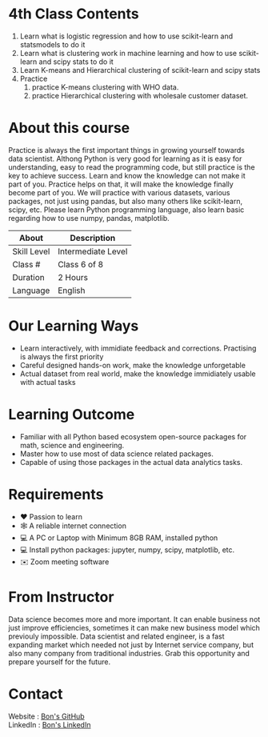 # 4th Class Contents

1. Learn what is logistic regression and how to use scikit-learn and statsmodels to do it
2. Learn what is clustering work in machine learning and how to use scikit-learn and scipy stats to do it
3. Learn K-means and Hierarchical clustering of scikit-learn and scipy stats
4. Practice
    1. practice K-means clustering with WHO data.
    2. practice Hierarchical clustering with wholesale customer dataset.



# About this course

Practice is always the first important things in growing yourself towards data scientist. Althong Python is very good for learning as it is easy for understanding, easy to read the programming code, but still practice is the key to achieve success.
Learn and know the knowledge can not make it part of you. Practice helps on that, it will make the knowledge finally become part of you.
We will practice with various datasets, various packages, not just using pandas, but also many others like scikit-learn, scipy, etc.
Please learn Python programming language, also learn basic regarding how to use numpy, pandas, matplotlib.


| About	     | Description         |
|------------|---------------------|
|Skill Level | Intermediate Level  |
|Class #     | Class 6 of 8        |
|Duration	 | 2 Hours             |
|Language	 | English             |


# Our Learning Ways

- Learn interactively, with immidiate feedback and corrections. Practising is always the first priority
- Careful designed hands-on work, make the knowledge unforgetable
- Actual dataset from real world, make the knowledge immidiately usable with actual tasks

# Learning Outcome

- Familiar with all Python based ecosystem open-source packages for math, science and engineering.
- Master how to use most of data science related packages.
- Capable of using those packages in the actual data analytics tasks.

# Requirements

- ❤️ Passion to learn
- 🕸️ A reliable internet connection
- 💻 A PC or Laptop with Minimum 8GB RAM, installed python
- 💻 Install python packages: jupyter, numpy, scipy, matplotlib, etc.
- ✉️ Zoom meeting software

# From Instructor

Data science becomes more and more important. It can enable business not just improve efficiencies, sometimes it can make new business model which previouly impossible. Data scientist and related engineer, is a fast expanding market which needed not just by Internet service company, but also many company from traditional industries.
Grab this opportunity and prepare yourself for the future.

# Contact

Website : [Bon's GitHub](https://github.com/bon-netizen/)  
LinkedIn : [Bon's LinkedIn](https://www.linkedin.com/in/bon-netizen/)  